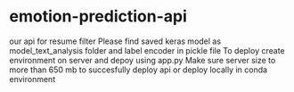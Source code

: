 # emotion-prediction-api
our api for resume filter 
Please find saved keras model as model_text_analysis folder and label encoder in pickle file 
To deploy create environment on server and depoy using app.py 
Make sure server size to more than 650 mb to succesfully deploy api or deploy locally in conda environment 
